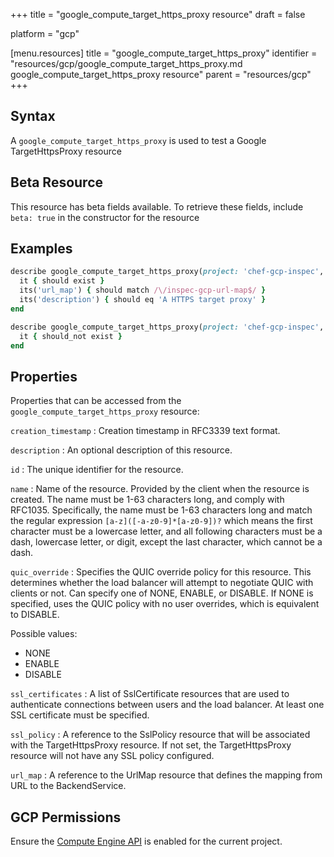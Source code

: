 +++
title = "google_compute_target_https_proxy resource"
draft = false

platform = "gcp"

[menu.resources]
    title = "google_compute_target_https_proxy"
    identifier = "resources/gcp/google_compute_target_https_proxy.md google_compute_target_https_proxy resource"
    parent = "resources/gcp"
+++

## Syntax

A `google_compute_target_https_proxy` is used to test a Google TargetHttpsProxy resource

## Beta Resource

This resource has beta fields available. To retrieve these fields, include `beta: true` in the constructor for the resource

## Examples

```ruby
describe google_compute_target_https_proxy(project: 'chef-gcp-inspec', name: 'inspec-gcp-https-proxy') do
  it { should exist }
  its('url_map') { should match /\/inspec-gcp-url-map$/ }
  its('description') { should eq 'A HTTPS target proxy' }
end

describe google_compute_target_https_proxy(project: 'chef-gcp-inspec', name: 'nonexistent') do
  it { should_not exist }
end
```

## Properties

Properties that can be accessed from the `google_compute_target_https_proxy` resource:

`creation_timestamp`
: Creation timestamp in RFC3339 text format.

`description`
: An optional description of this resource.

`id`
: The unique identifier for the resource.

`name`
: Name of the resource. Provided by the client when the resource is created. The name must be 1-63 characters long, and comply with RFC1035. Specifically, the name must be 1-63 characters long and match the regular expression `[a-z]([-a-z0-9]*[a-z0-9])?` which means the first character must be a lowercase letter, and all following characters must be a dash, lowercase letter, or digit, except the last character, which cannot be a dash.

`quic_override`
: Specifies the QUIC override policy for this resource. This determines whether the load balancer will attempt to negotiate QUIC with clients or not. Can specify one of NONE, ENABLE, or DISABLE. If NONE is specified, uses the QUIC policy with no user overrides, which is equivalent to DISABLE.

  Possible values:

  - NONE
  - ENABLE
  - DISABLE

`ssl_certificates`
: A list of SslCertificate resources that are used to authenticate connections between users and the load balancer. At least one SSL certificate must be specified.

`ssl_policy`
: A reference to the SslPolicy resource that will be associated with the TargetHttpsProxy resource. If not set, the TargetHttpsProxy resource will not have any SSL policy configured.

`url_map`
: A reference to the UrlMap resource that defines the mapping from URL to the BackendService.

## GCP Permissions

Ensure the [Compute Engine API](https://console.cloud.google.com/apis/library/compute.googleapis.com/) is enabled for the current project.
